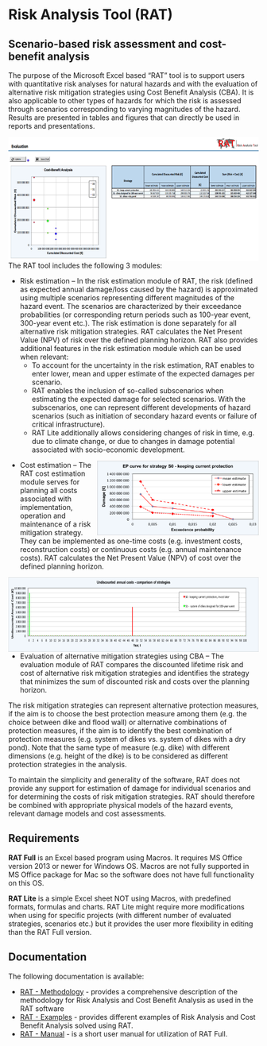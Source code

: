 # Risk Analysis Tool (RAT)

## Scenario-based risk assessment and cost-benefit analysis

The purpose of the Microsoft Excel based “RAT” tool is to support users with quantitative risk analyses for natural hazards and with the evaluation of alternative risk mitigation strategies using Cost Benefit Analysis (CBA). It is also applicable to other types of hazards for which the risk is assessed through scenarios corresponding to varying magnitudes of the hazard. Results are presented in tables and figures that can directly be used in reports and presentations.

<img src="./images/rat_evaluation_pic.webp" align="right" height="250">

The RAT tool includes the following 3 modules:

* Risk estimation – In the risk estimation module of RAT, the risk (defined as expected annual damage/loss caused by the hazard) is approximated using multiple scenarios representing different magnitudes of the hazard event. The scenarios are characterized by their exceedance probabilities (or corresponding return periods such as 100-year event, 300-year event etc.). The risk estimation is done separately for all alternative risk mitigation strategies. RAT calculates the Net Present Value (NPV) of risk over the defined planning horizon. RAT also provides additional features in the risk estimation module which can be used when relevant:
    - To account for the uncertainty in the risk estimation, RAT enables to enter lower, mean and upper estimate of the expected damages per scenario.
    - RAT enables the inclusion of so-called subscenarios when estimating the expected damage for selected scenarios. With the subscenarios, one can represent different developments of hazard scenarios (such as initiation of secondary hazard events or failure of critical infrastructure).
    - RAT Lite additionally allows considering changes of risk in time, e.g. due to climate change, or due to changes in damage potential associated with socio-economic development.

<img src="./images/rat_curve_pic.webp" align="right" height="150">

* Cost estimation – The RAT cost estimation module serves for planning all costs associated with implementation, operation and maintenance of a risk mitigation strategy. They can be implemented as one-time costs (e.g. investment costs, reconstruction costs) or continuous costs (e.g. annual maintenance costs). RAT calculates the Net Present Value (NPV) of cost over the defined planning horizon.

<img src="./images/rat_comparison_pic.webp" align="right" height="150">

* Evaluation of alternative mitigation strategies using CBA – The evaluation module of RAT compares the discounted lifetime risk and cost of alternative risk mitigation strategies and identifies the strategy that minimizes the sum of discounted risk and costs over the planning horizon.

The risk mitigation strategies can represent alternative protection measures, if the aim is to choose the best protection measure among them (e.g. the choice between dike and flood wall) or alternative combinations of protection measures, if the aim is to identify the best combination of protection measures (e.g. system of dikes vs. system of dikes with a dry pond). Note that the same type of measure (e.g. dike) with different dimensions (e.g. height of the dike) is to be considered as different protection strategies in the analysis.

To maintain the simplicity and generality of the software, RAT does not provide any support for estimation of damage for individual scenarios and for determining the costs of risk mitigation strategies. RAT should therefore be combined with appropriate physical models of the hazard events, relevant damage models and cost assessments.


## Requirements

**RAT Full** is an Excel based program using Macros. It requires MS Office version 2013 or newer for Windows OS. Macros are not fully supported in MS Office package for Mac so the software does not have full functionality on this OS.

**RAT Lite** is a simple Excel sheet NOT using Macros, with predefined formats, formulas and charts. RAT Lite might require more modifications when using for specific projects (with different number of evaluated strategies, scenarios etc.) but it provides the user more flexibility in editing than the RAT Full version.


## Documentation

The following documentation is available:

* [RAT - Methodology](./doc_files/RAT-Methodology.pdf) - provides a comprehensive description of the methodology for Risk Analysis and Cost Benefit Analysis as used in the RAT software
* [RAT - Examples](./doc_files/RAT-Examples.pdf) - provides different examples of Risk Analysis and Cost Benefit Analysis solved using RAT.
* [RAT - Manual](./doc_files/RAT-Manual.pdf) - is a short user manual for utilization of RAT Full.




